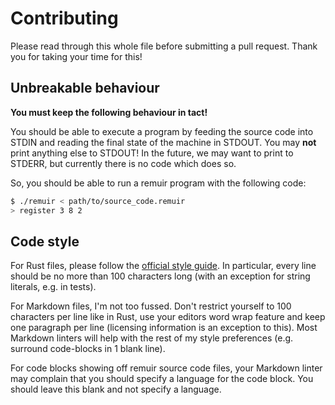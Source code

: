 # Contributing

Please read through this whole file before submitting a pull request. Thank you for taking your time for this!

## Unbreakable behaviour

**You must keep the following behaviour in tact!**

You should be able to execute a program by feeding the source code into STDIN and reading the final state of the machine in STDOUT. You may **not** print anything else to STDOUT! In the future, we may want to print to STDERR, but currently there is no code which does so.

So, you should be able to run a remuir program with the following code:

```sh
$ ./remuir < path/to/source_code.remuir
> register 3 8 2
```

## Code style

For Rust files, please follow the [official style guide](https://doc.rust-lang.org/nightly/style-guide/). In particular, every line should be no more than 100 characters long (with an exception for string literals, e.g. in tests).

For Markdown files, I'm not too fussed. Don't restrict yourself to 100 characters per line like in Rust, use your editors word wrap feature and keep one paragraph per line (licensing information is an exception to this). Most Markdown linters will help with the rest of my style preferences (e.g. surround code-blocks in 1 blank line).

For code blocks showing off remuir source code files, your Markdown linter may complain that you should specify a language for the code block. You should leave this blank and not specify a language.
